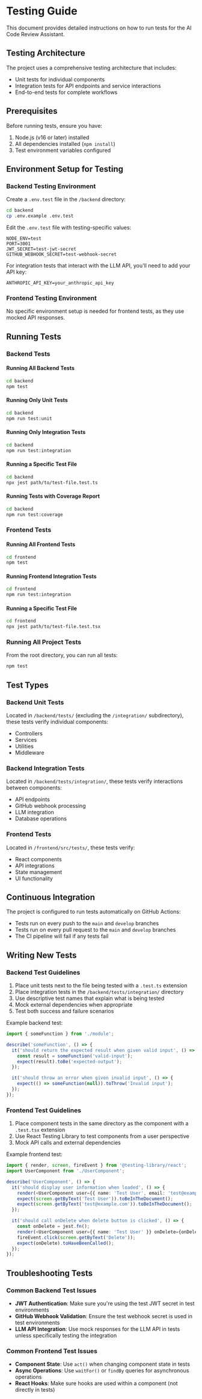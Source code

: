 # Testing Guide

This document provides detailed instructions on how to run tests for the AI Code Review Assistant.

## Testing Architecture

The project uses a comprehensive testing architecture that includes:

- Unit tests for individual components
- Integration tests for API endpoints and service interactions
- End-to-end tests for complete workflows

## Prerequisites

Before running tests, ensure you have:

1. Node.js (v16 or later) installed
2. All dependencies installed (`npm install`)
3. Test environment variables configured

## Environment Setup for Testing

### Backend Testing Environment

Create a `.env.test` file in the `/backend` directory:

```bash
cd backend
cp .env.example .env.test
```

Edit the `.env.test` file with testing-specific values:

```
NODE_ENV=test
PORT=3001
JWT_SECRET=test-jwt-secret
GITHUB_WEBHOOK_SECRET=test-webhook-secret
```

For integration tests that interact with the LLM API, you'll need to add your API key:

```
ANTHROPIC_API_KEY=your_anthropic_api_key
```

### Frontend Testing Environment

No specific environment setup is needed for frontend tests, as they use mocked API responses.

## Running Tests

### Backend Tests

#### Running All Backend Tests

```bash
cd backend
npm test
```

#### Running Only Unit Tests

```bash
cd backend
npm run test:unit
```

#### Running Only Integration Tests

```bash
cd backend
npm run test:integration
```

#### Running a Specific Test File

```bash
cd backend
npx jest path/to/test-file.test.ts
```

#### Running Tests with Coverage Report

```bash
cd backend
npm run test:coverage
```

### Frontend Tests

#### Running All Frontend Tests

```bash
cd frontend
npm test
```

#### Running Frontend Integration Tests

```bash
cd frontend
npm run test:integration
```

#### Running a Specific Test File

```bash
cd frontend
npx jest path/to/test-file.test.tsx
```

### Running All Project Tests

From the root directory, you can run all tests:

```bash
npm test
```

## Test Types

### Backend Unit Tests

Located in `/backend/tests/` (excluding the `/integration/` subdirectory), these tests verify individual components:

- Controllers
- Services
- Utilities
- Middleware

### Backend Integration Tests

Located in `/backend/tests/integration/`, these tests verify interactions between components:

- API endpoints
- GitHub webhook processing
- LLM integration
- Database operations

### Frontend Tests

Located in `/frontend/src/tests/`, these tests verify:

- React components
- API integrations
- State management
- UI functionality

## Continuous Integration

The project is configured to run tests automatically on GitHub Actions:

- Tests run on every push to the `main` and `develop` branches
- Tests run on every pull request to the `main` and `develop` branches
- The CI pipeline will fail if any tests fail

## Writing New Tests

### Backend Test Guidelines

1. Place unit tests next to the file being tested with a `.test.ts` extension
2. Place integration tests in the `/backend/tests/integration/` directory
3. Use descriptive test names that explain what is being tested
4. Mock external dependencies when appropriate
5. Test both success and failure scenarios

Example backend test:

```typescript
import { someFunction } from './module';

describe('someFunction', () => {
  it('should return the expected result when given valid input', () => {
    const result = someFunction('valid-input');
    expect(result).toBe('expected-output');
  });

  it('should throw an error when given invalid input', () => {
    expect(() => someFunction(null)).toThrow('Invalid input');
  });
});
```

### Frontend Test Guidelines

1. Place component tests in the same directory as the component with a `.test.tsx` extension
2. Use React Testing Library to test components from a user perspective
3. Mock API calls and external dependencies

Example frontend test:

```typescript
import { render, screen, fireEvent } from '@testing-library/react';
import UserComponent from './UserComponent';

describe('UserComponent', () => {
  it('should display user information when loaded', () => {
    render(<UserComponent user={{ name: 'Test User', email: 'test@example.com' }} />);
    expect(screen.getByText('Test User')).toBeInTheDocument();
    expect(screen.getByText('test@example.com')).toBeInTheDocument();
  });

  it('should call onDelete when delete button is clicked', () => {
    const onDelete = jest.fn();
    render(<UserComponent user={{ name: 'Test User' }} onDelete={onDelete} />);
    fireEvent.click(screen.getByText('Delete'));
    expect(onDelete).toHaveBeenCalled();
  });
});
```

## Troubleshooting Tests

### Common Backend Test Issues

- **JWT Authentication**: Make sure you're using the test JWT secret in test environments
- **GitHub Webhook Validation**: Ensure the test webhook secret is used in test environments
- **LLM API Integration**: Use mock responses for the LLM API in tests unless specifically testing the integration

### Common Frontend Test Issues

- **Component State**: Use `act()` when changing component state in tests
- **Async Operations**: Use `waitFor()` or `findBy` queries for asynchronous operations
- **React Hooks**: Make sure hooks are used within a component (not directly in tests)